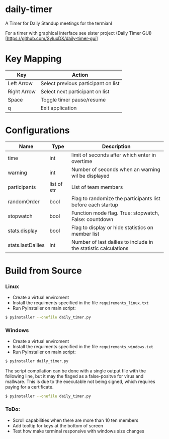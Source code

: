 # daily-timer
A Timer for Daily Standup meetings for the termianl

For a timer with graphical interface see sister project (Daily Timer GUI)[https://github.com/SyluxDX/daily-timer-gui]

# Key Mapping
| Key         | Action                              |
|-------------|-------------------------------------|
| Left Arrow  | Select previous participant on list |
| Right Arrow | Select next participant on list     |
| Space       | Toggle timer pause/resume           |
| q           | Exit application                    |

# Configurations
| Name              | Type        | Description                                                     |
|-------------------|-------------|-----------------------------------------------------------------|
| time              | int         | limit of seconds after which enter in overtime                  |
| warning           | int         | Number of seconds when an warning wil be displayed              |
| participants      | list of str | List of team members                                            |
| randomOrder       | bool        | Flag to randomize the participants list before each startup     |
| stopwatch         | bool        | Function mode flag. True: stopwatch, False: countdown           |
| stats.display     | bool        | Flag to display or hide statistics on member list               |
| stats.lastDailies | int         | Number of last dailies to include in the statistic calculations |

# Build from Source
### Linux
- Create a virtual enviroment
- Install the requiments specified in the file `requirements_linux.txt`
- Run PyInstaller on main script:
```sh
$ pyinstaller --onefile daily_timer.py
```

### Windows
- Create a virtual enviroment
- Install the requiments specified in the file `requirements_windows.txt`
- Run PyInstaller on main script:
```sh
$ pyinstaller daily_timer.py
```
The script compilation can be done with a single output file with the following line, but it may the flaged as a false-positve for virus and mallware. This is due to the executable not being signed, which requires paying for a certificate.
```sh
$ pyinstaller --onefile daily_timer.py
```


### ToDo:
- Scroll capabilities when there are more than 10 ten members
- Add tooltip for keys at the bottom of screen
- Test how make terminal responsive with windows size changes
